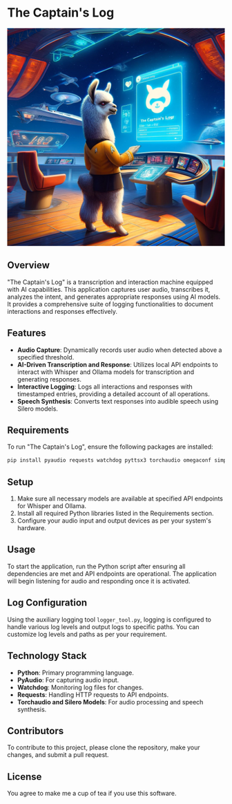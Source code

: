 
# The Captain's Log

![Captain](images/captain.png)

## Overview
"The Captain's Log" is a transcription and interaction machine equipped with AI capabilities. This application captures user audio, transcribes it, analyzes the intent, and generates appropriate responses using AI models. It provides a comprehensive suite of logging functionalities to document interactions and responses effectively.

## Features
- **Audio Capture**: Dynamically records user audio when detected above a specified threshold.
- **AI-Driven Transcription and Response**: Utilizes local API endpoints to interact with Whisper and Ollama models for transcription and generating responses.
- **Interactive Logging**: Logs all interactions and responses with timestamped entries, providing a detailed account of all operations.
- **Speech Synthesis**: Converts text responses into audible speech using Silero models.

## Requirements
To run "The Captain's Log", ensure the following packages are installed:
```bash
pip install pyaudio requests watchdog pyttsx3 torchaudio omegaconf simpleaudio
```

## Setup
1. Make sure all necessary models are available at specified API endpoints for Whisper and Ollama.
2. Install all required Python libraries listed in the Requirements section.
3. Configure your audio input and output devices as per your system's hardware.

## Usage
To start the application, run the Python script after ensuring all dependencies are met and API endpoints are operational. The application will begin listening for audio and responding once it is activated.

## Log Configuration
Using the auxiliary logging tool `logger_tool.py`, logging is configured to handle various log levels and output logs to specific paths. You can customize log levels and paths as per your requirement.

## Technology Stack
- **Python**: Primary programming language.
- **PyAudio**: For capturing audio input.
- **Watchdog**: Monitoring log files for changes.
- **Requests**: Handling HTTP requests to API endpoints.
- **Torchaudio and Silero Models**: For audio processing and speech synthesis.

## Contributors
To contribute to this project, please clone the repository, make your changes, and submit a pull request.

## License
You agree to make me a cup of tea if you use this software.